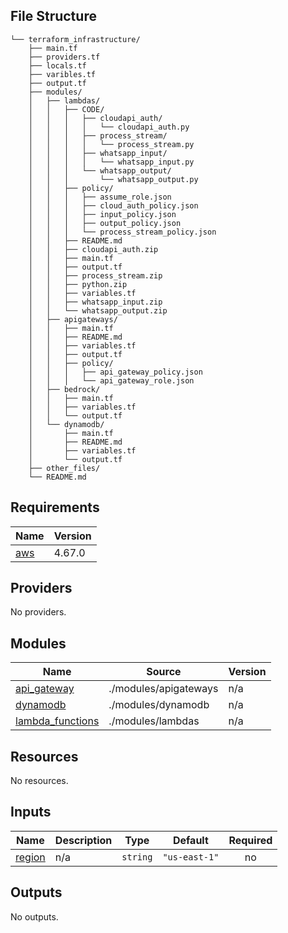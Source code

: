 <!-- BEGIN_TF_DOCS -->

## File Structure
```
└── terraform_infrastructure/
    ├── main.tf
    ├── providers.tf
    ├── locals.tf
    ├── varibles.tf
    ├── output.tf
    ├── modules/
    │   ├── lambdas/
    │   │   ├── CODE/
    │   │   │   ├── cloudapi_auth/
    │   │   │   │   └── cloudapi_auth.py
    │   │   │   ├── process_stream/
    │   │   │   │   └── process_stream.py
    │   │   │   ├── whatsapp_input/
    │   │   │   │   └── whatsapp_input.py
    │   │   │   └── whatsapp_output/
    │   │   │       └── whatsapp_output.py
    │   │   ├── policy/
    │   │   │   ├── assume_role.json
    │   │   │   ├── cloud_auth_policy.json
    │   │   │   ├── input_policy.json
    │   │   │   ├── output_policy.json
    │   │   │   └── process_stream_policy.json
    │   │   ├── README.md
    │   │   ├── cloudapi_auth.zip
    │   │   ├── main.tf
    │   │   ├── output.tf
    │   │   ├── process_stream.zip
    │   │   ├── python.zip
    │   │   ├── variables.tf
    │   │   ├── whatsapp_input.zip
    │   │   └── whatsapp_output.zip
    │   ├── apigateways/
    │   │   ├── main.tf
    │   │   ├── README.md
    │   │   ├── variables.tf
    │   │   ├── output.tf
    │   │   ├── policy/
    │   │   │   ├── api_gateway_policy.json
    │   │   │   └── api_gateway_role.json
    │   ├── bedrock/
    │   │   ├── main.tf
    │   │   ├── variables.tf
    │   │   └── output.tf
    │   └── dynamodb/
    │       ├── main.tf
    │       ├── README.md
    │       ├── variables.tf
    │       └── output.tf
    ├── other_files/
    └── README.md
```

## Requirements

| Name | Version |
|------|---------|
| <a name="requirement_aws"></a> [aws](#requirement\_aws) | 4.67.0 |

## Providers

No providers.

## Modules

| Name | Source | Version |
|------|--------|---------|
| <a name="module_api_gateway"></a> [api\_gateway](#module\_api\_gateway) | ./modules/apigateways | n/a |
| <a name="module_dynamodb"></a> [dynamodb](#module\_dynamodb) | ./modules/dynamodb | n/a |
| <a name="module_lambda_functions"></a> [lambda\_functions](#module\_lambda\_functions) | ./modules/lambdas | n/a |

## Resources

No resources.

## Inputs

| Name | Description | Type | Default | Required |
|------|-------------|------|---------|:--------:|
| <a name="input_region"></a> [region](#input\_region) | n/a | `string` | `"us-east-1"` | no |

## Outputs

No outputs.
<!-- END_TF_DOCS -->